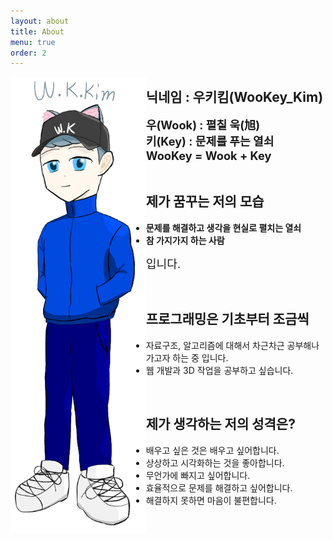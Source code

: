 ```yaml
---
layout: about
title: About
menu: true
order: 2
---
```


<style>
/* width > 700px일 때 */
 @media (min-width:701px) {
  #img_class {
    float:left;
    width:43%;
    height:43%;
    box-shadow:none;
  }


}

/* width <= 700px일 때 */
@media (max-width:700px) {
  #img_class {
    height:calc(width) ;
  }

}

</style>

<img src='https://github.com/WookeyKim95/WookeyKim95.github.io/blob/main/assets/img/owner_char.png?raw=true' alt='Owner_char' id="img_class">

## 닉네임 : 우키킴(WooKey_Kim)

<span style="font-size:1.3em; font-weight:bold">
 우(Wook) : 펼칠 욱(旭)<br/>
 키(Key) : 문제를 푸는 열쇠<br/>
 WooKey = Wook + Key<br/>
</span>

<br/>

## 제가 꿈꾸는 저의 모습<br/>

- **문제를 해결하고 생각을 현실로 펼치는 열쇠**
- **참 가지가지 하는 사람**<br/>

<span style="font-size:1.3em;">입니다.</span>

<br/>

## 프로그래밍은 기초부터 조금씩

- 자료구조, 알고리즘에 대해서 차근차근 공부해나가고자 하는 중 입니다.<br/>
- 웹 개발과 3D 작업을 공부하고 싶습니다.<br/>
<br/>

## 제가 생각하는 저의 성격은?

- 배우고 싶은 것은 배우고 싶어합니다.
- 상상하고 시각화하는 것을 좋아합니다.
- 무언가에 빠지고 싶어합니다.
- 효율적으로 문제를 해결하고 싶어합니다.
- 해결하지 못하면 마음이 불편합니다.